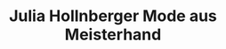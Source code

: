 ---
title: "Julia Hollnberger Mode aus Meisterhand"
url: /oberkirch/julia-hollnberger-mode-aus-meisterhand/
shop: Schneiderei
---